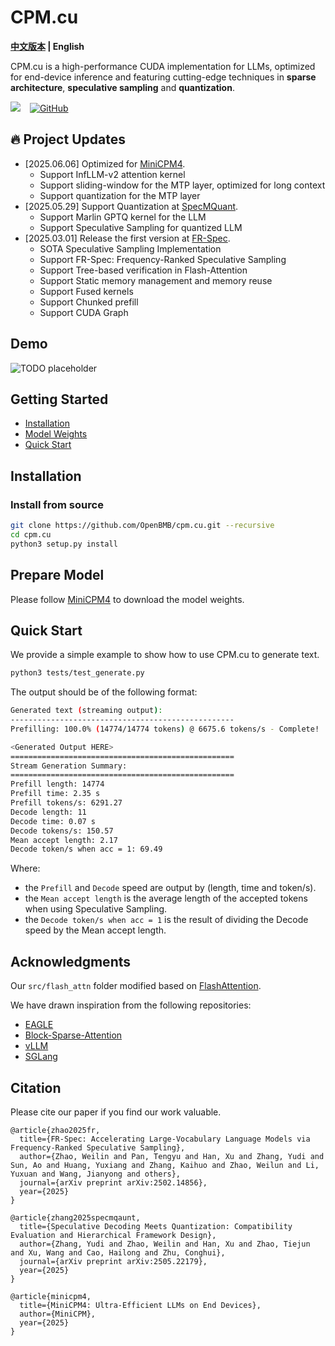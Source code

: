 # CPM.cu

<strong>[中文版本](./README_ZH.md) | English</strong>

CPM.cu is a high-performance CUDA implementation for LLMs, optimized for end-device inference and featuring cutting-edge techniques in **sparse architecture**, **speculative sampling** and **quantization**.

<a href="https://github.com/OpenBMB/minicpm"><img src="https://img.shields.io/static/v1?label=MiniCPM4 Project&message=Web&color=green"></a> &ensp;
<a href="https://github.com/OpenBMB/cpm.cu/blob/main/LICENSE">
  <img alt="GitHub" src="https://img.shields.io/github/license/OpenBMB/cpm.cu">
</a>

<div id="news"></div>

## 🔥 Project Updates

- [2025.06.06] Optimized for [MiniCPM4](https://github.com/openbmb/minicpm).
    - Support InfLLM-v2 attention kernel
    - Support sliding-window for the MTP layer, optimized for long context
    - Support quantization for the MTP layer
- [2025.05.29] Support Quantization at [SpecMQuant](https://github.com/AI9Stars/SpecMQuant).
    - Support Marlin GPTQ kernel for the LLM
    - Support Speculative Sampling for quantized LLM
- [2025.03.01] Release the first version at [FR-Spec](https://github.com/thunlp/FR-Spec).
    - SOTA Speculative Sampling Implementation
    - Support FR-Spec: Frequency-Ranked Speculative Sampling
    - Support Tree-based verification in Flash-Attention
    - Support Static memory management and memory reuse
    - Support Fused kernels
    - Support Chunked prefill
    - Support CUDA Graph

<div id="demo"></div>

## Demo

![TODO placeholder](https://github.com/thunlp/Ouroboros/blob/main/figure/ouroboros.gif)

<div id="getstart"></div>

## Getting Started

- [Installation](#install)
- [Model Weights](#modelweights)
- [Quick Start](#example)

<div id="install"></div>

## Installation

### Install from source

```bash
git clone https://github.com/OpenBMB/cpm.cu.git --recursive
cd cpm.cu
python3 setup.py install
```

<div id="modelweights"></div>

## Prepare Model

Please follow [MiniCPM4](https://github.com/openbmb/minicpm) to download the model weights.

<div id="example"></div>

## Quick Start

We provide a simple example to show how to use CPM.cu to generate text.

```bash
python3 tests/test_generate.py
```

The output should be of the following format:

```bash
Generated text (streaming output):
--------------------------------------------------
Prefilling: 100.0% (14774/14774 tokens) @ 6675.6 tokens/s - Complete!

<Generated Output HERE>
==================================================
Stream Generation Summary:
==================================================
Prefill length: 14774
Prefill time: 2.35 s
Prefill tokens/s: 6291.27
Decode length: 11
Decode time: 0.07 s
Decode tokens/s: 150.57
Mean accept length: 2.17
Decode token/s when acc = 1: 69.49
```

Where:

- the `Prefill` and `Decode` speed are output by (length, time and token/s).
- the `Mean accept length` is the average length of the accepted tokens when using Speculative Sampling.
- the `Decode token/s when acc = 1` is the result of dividing the Decode speed by the Mean accept length.

## Acknowledgments

Our `src/flash_attn` folder modified based on [FlashAttention](https://github.com/Dao-AILab/flash-attention/tree/v2.6.3/csrc/flash_attn).

We have drawn inspiration from the following repositories:

- [EAGLE](https://github.com/SafeAILab/EAGLE)
- [Block-Sparse-Attention](https://github.com/mit-han-lab/Block-Sparse-Attention)
- [vLLM](https://github.com/vllm-project/vllm)
- [SGLang](https://github.com/sgl-project/sglang)

## Citation

Please cite our paper if you find our work valuable.

```
@article{zhao2025fr,
  title={FR-Spec: Accelerating Large-Vocabulary Language Models via Frequency-Ranked Speculative Sampling},
  author={Zhao, Weilin and Pan, Tengyu and Han, Xu and Zhang, Yudi and Sun, Ao and Huang, Yuxiang and Zhang, Kaihuo and Zhao, Weilun and Li, Yuxuan and Wang, Jianyong and others},
  journal={arXiv preprint arXiv:2502.14856},
  year={2025}
}

@article{zhang2025specmqaunt,
  title={Speculative Decoding Meets Quantization: Compatibility Evaluation and Hierarchical Framework Design},
  author={Zhang, Yudi and Zhao, Weilin and Han, Xu and Zhao, Tiejun and Xu, Wang and Cao, Hailong and Zhu, Conghui},
  journal={arXiv preprint arXiv:2505.22179},
  year={2025}
}

@article{minicpm4,
  title={MiniCPM4: Ultra-Efficient LLMs on End Devices},
  author={MiniCPM},
  year={2025}
}
```
